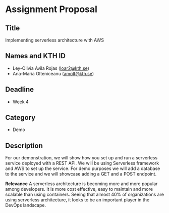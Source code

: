 # Assignment Proposal

## Title

Implementing serverless architecture with AWS

## Names and KTH ID

  - Ley-Olivia Avila Rojas (loar2@kth.se)
  - Ana-Maria Olteniceanu (amolt@kth.se)

## Deadline

- Week 4


## Category

- Demo


## Description

For our demonstration, we will show how you set up and run a serverless service deployed with a REST API. We will be using Serverless framework and AWS to set up the service. 
For demo purposes we will add a database to the service and we will showcase adding a GET and a POST endpoint. 

**Relevance**
A serverless architecture is becoming more and more popular among developers. It is more cost effective, easy to maintain and more scalable than using containers. Seeing that almost 40% of organizations are using serverless architecture, it looks to be an important player in the DevOps landscape.  


